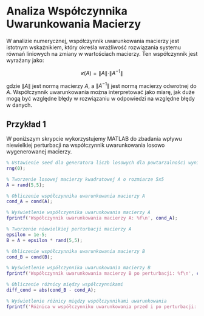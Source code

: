 # Analiza Współczynnika Uwarunkowania Macierzy

W analizie numerycznej, współczynnik uwarunkowania macierzy jest istotnym wskaźnikiem, który określa wrażliwość rozwiązania systemu równań liniowych na zmiany w wartościach macierzy. Ten współczynnik jest wyrażany jako:

$$
\kappa(A) = \|A\| \cdot \|A^{-1}\|
$$

gdzie $\|A\|$ jest normą macierzy $A$, a $\|A^{-1}\|$ jest normą macierzy odwrotnej do $A$. Współczynnik uwarunkowania można interpretować jako miarę, jak duże mogą być względne błędy w rozwiązaniu w odpowiedzi na względne błędy w danych.

## Przykład 1

W poniższym skrypcie wykorzystujemy MATLAB do zbadania wpływu niewielkiej perturbacji na współczynnik uwarunkowania losowo wygenerowanej macierzy.

```matlab
% Ustawienie seed dla generatora liczb losowych dla powtarzalności wyników
rng(0);

% Tworzenie losowej macierzy kwadratowej A o rozmiarze 5x5
A = rand(5,5);

% Obliczenie współczynnika uwarunkowania macierzy A
cond_A = cond(A);

% Wyświetlenie współczynnika uwarunkowania macierzy A
fprintf('Współczynnik uwarunkowania macierzy A: %f\n', cond_A);

% Tworzenie niewielkiej perturbacji macierzy A
epsilon = 1e-5;
B = A + epsilon * rand(5,5);

% Obliczenie współczynnika uwarunkowania macierzy B
cond_B = cond(B);

% Wyświetlenie współczynnika uwarunkowania macierzy B
fprintf('Współczynnik uwarunkowania macierzy B po perturbacji: %f\n', cond_B);

% Obliczenie różnicy między współczynnikami
diff_cond = abs(cond_B - cond_A);

% Wyświetlenie różnicy między współczynnikami uwarunkowania
fprintf('Różnica w współczynniku uwarunkowania przed i po perturbacji: %f\n', diff_cond);
```


 
